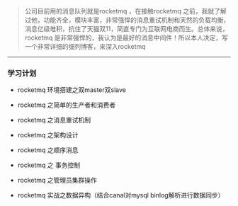 > 公司目前用的消息队列就是rocketmq ，在接触rocketmq 之前，我就了解过他，功能齐全，模块丰富，非常强悍的消息重试机制和天然的负载均衡，消息亿级堆积，抗住了天猫双11，简直专门为互联网电商而生。总体来说，rocketmq 是非常强悍的，我认为是最好的消息中间件！所以本人决定，写一个非常详细的细列博客，来深入rocketmq

---

### 学习计划

- rocketmq 环境搭建之双master双slave

- rocketmq 之简单的生产者和消费者

- rocketmq 之消息重试机制

- rocketmq 之架构设计

- rocketmq 之顺序消息

- rocketmq 之 事务控制

- rocketmq 之管理员集群操作

- rocketmq 实战之数据异构（结合canal对mysql binlog解析进行数据同步）
